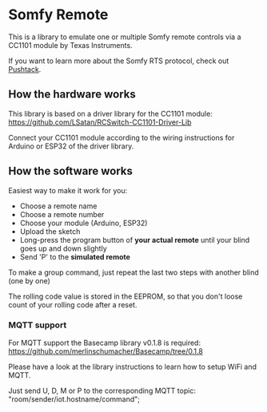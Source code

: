 # Somfy Remote
This is a library to emulate one or multiple Somfy remote controls via a CC1101 module by Texas Instruments.

If you want to learn more about the Somfy RTS protocol, check out [Pushtack](https://pushstack.wordpress.com/somfy-rts-protocol/).


## How the hardware works
This library is based on a driver library for the CC1101 module: https://github.com/LSatan/RCSwitch-CC1101-Driver-Lib

Connect your CC1101 module according to the wiring instructions for Arduino or ESP32 of the driver library.

## How the software works
Easiest way to make it work for you:  
* Choose a remote name
* Choose a remote number
* Choose your module (Arduino, ESP32)
* Upload the sketch
* Long-press the program button of <b>your actual remote</b> until your blind goes up and down slightly  
* Send 'P' to the <b>simulated remote</b> 

To make a group command, just repeat the last two steps with another blind (one by one)

The rolling code value is stored in the EEPROM, so that you don't loose count of your rolling code after a reset.

### MQTT support
For MQTT support the Basecamp library v0.1.8 is required: https://github.com/merlinschumacher/Basecamp/tree/0.1.8

Please have a look at the library instructions to learn how to setup WiFi and MQTT.

Just send U, D, M or P to the corresponding MQTT topic: "room/sender/iot.hostname/command";